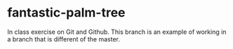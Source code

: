 # fantastic-palm-tree
In class exercise on Git and Github. This branch is an example of working in
a branch that is different of the master. 
